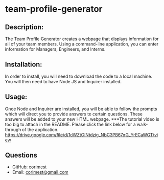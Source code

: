 # team-profile-generator

  ## Description: 
  The Team Profile Generator creates a webpage that displays information for all of your team members. 
  Using a command-line application, you can enter information for Managers, Engineers, and Interns. 
  ## Installation:
  In order to install, you will need to download the code to a local machine. You will then need to have Node JS and Inquirer installed.
  ## Usage: 
  Once Node and Inquirer are installed, you will be able to follow the prompts which will direct you to provide answers to certain questions. These answers   will be added to your new HTML webpage.
  ***The tutorial video is too big to attach in the README. Please click the link below for a walk-through of the application. 
  https://drive.google.com/file/d/1dWZtOiNtdzig_NbC3PB67qG_YrECaWGT/view
  ## Questions
  - GitHub: [corimest](https://github.com/corimest)
  - Email: [corimest@gmail.com](mailto:user@example.com)
